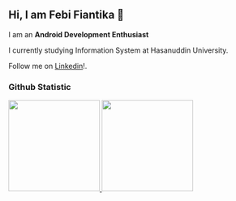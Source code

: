 ## Hi, I am Febi Fiantika 👋

I am an **Android Development Enthusiast**<br>

I currently studying Information System at Hasanuddin University.<br>

Follow me on [Linkedin](https://www.linkedin.com/in/febi-fiantika-74394b221)!.

### Github Statistic
<p align="left">
<a href="https://github.com/febift">
  <img height="180em" src="https://github-readme-stats-eight-theta.vercel.app/api?username=penuliscode&show_icons=true&theme=algolia&include_all_commits=true&count_private=true"/>
  <img height="180em" src="https://github-readme-stats-eight-theta.vercel.app/api/top-langs/?username=penuliscode&layout=compact&theme=algolia"/>
</a>
</p>
